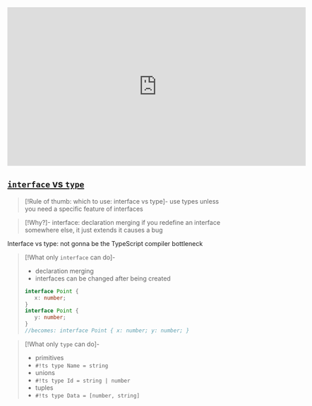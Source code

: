 <iframe width="676" height="360" src="https://www.youtube.com/embed/zM9UPcIyyhQ" title="TypeScript: Should you use Types or Interfaces?" frameborder="0" allow="accelerometer; autoplay; clipboard-write; encrypted-media; gyroscope; picture-in-picture; web-share" allowfullscreen></iframe>

## [`interface` vs `type`](https://www.typescriptlang.org/docs/handbook/2/everyday-types.html#differences-between-type-aliases-and-interfaces)

>[!Rule of thumb: which to use: interface vs type]-
>use types unless you need a specific feature of interfaces

>[!Why?]-
>interface: declaration merging
>if you redefine an interface somewhere else, it just extends it
>causes a bug

Interface vs type: not gonna be the TypeScript compiler bottleneck

>[!What only `interface` can do]-
>-   declaration merging
>-   interfaces can be changed after being created
>
>```ts
>interface Point {
>    x: number;
>}
>interface Point {
>    y: number;
>}
>//becomes: interface Point { x: number; y: number; }
>```

>[!What only `type` can do]-
>-   primitives
>    -   `#!ts type Name = string`
>-   unions
>    -   `#!ts type Id = string | number`
>-   tuples
>    -   `#!ts type Data = [number, string]`